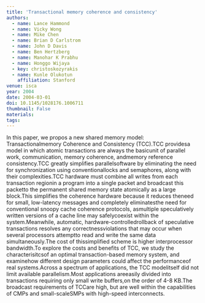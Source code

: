 ```yaml
---
title: 'Transactional memory coherence and consistency'
authors:
  - name: Lance Hammond
  - name: Vicky Wong
  - name: Mike Chen
  - name: Brian D Carlstrom
  - name: John D Davis
  - name: Ben Hertzberg
  - name: Manohar K Prabhu
  - name: Honggo Wijaya
  - key: christoskozyrakis
  - name: Kunle Olukotun
    affiliation: Stanford
venue: isca
year: 2004
date: 2004-03-01
doi: 10.1145/1028176.1006711
thumbnail: False
materials:
tags:
---
```

In this paper, we propos a new shared memory model: Transactionalmemory Coherence and Consistency (TCC).TCC providesa model in which atomic transactions are always the basicunit of parallel work, communication, memory coherence, andmemory reference consistency.TCC greatly simplifies parallelsoftware by eliminating the need for synchronization using conventionallocks and semaphores, along with their complexities.TCC hardware must combine all writes from each transaction regionin a program into a single packet and broadcast this packetto the permanent shared memory state atomically as a large block.This simplifies the coherence hardware because it reduces theneed for small, low-latency messages and completely eliminatesthe need for conventional snoopy cache coherence protocols, asmultiple speculatively written versions of a cache line may safelycoexist within the system.Meanwhile, automatic, hardware-controlledrollback of speculative transactions resolves any correctnessviolations that may occur when several processors attemptto read and write the same data simultaneously.The cost of thissimplified scheme is higher interprocessor bandwidth.To explore the costs and benefits of TCC, we study the characterisitcsof an optimal transaction-based memory system, and examinehow different design parameters could affect the performanceof real systems.Across a spectrum of applications, the TCC modelitself did not limit available parallelism.Most applications areeasily divided into transactions requiring only small write buffers,on the order of 4-8 KB.The broadcast requirements of TCCare high, but are well within the capabilities of CMPs and small-scaleSMPs with high-speed interconnects.
